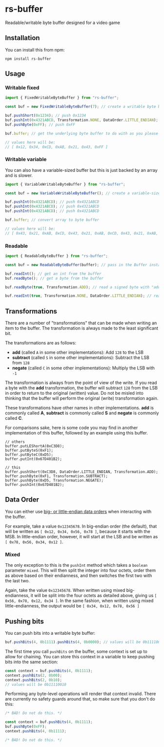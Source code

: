 # rs-buffer

Readable/writable byte buffer designed for a video game

## Installation

You can install this from npm:

```
npm install rs-buffer
```

## Usage

### Writable fixed

```typescript
import { FixedWritableByteBuffer } from "rs-buffer";

const buf = new FixedWritableByteBuffer(7); // create a writable byte buffer with 7 bytes

buf.pushShort(0x1234); // push 0x1234
buf.pushInt(0x4321ABCD, Transformation.NONE, DataOrder.LITTLE_ENDIAN); // push 0x4321ABCD in little endian order
buf.pushByte(0xFF); // push 0xFF

buf.buffer; // get the underlying byte buffer to do with as you please

// values here will be:
// [ 0x12, 0x34, 0xCD, 0xAB, 0x21, 0x43, 0xFF ]
```

### Writable variable

You can also have a variable-sized buffer but this is just backed by an array and is slower.

```typescript
import { VariableWritableByteBuffer } from "rs-buffer";

const buf = new VariableWritableByteBuffer(); // create a variable-sized writable byte buffer

buf.pushInt(0x4321ABCD); // push 0x4321ABCD
buf.pushInt(0x4321ABCD); // push 0x4321ABCD
buf.pushInt(0x4321ABCD); // push 0x4321ABCD

buf.buffer; // convert array to byte buffer

// values here will be:
// [ 0x43, 0x21, 0xAB, 0xCD, 0x43, 0x21, 0xAB, 0xCD, 0x43, 0x21, 0xAB, 0xCD ]
```

### Readable

```typescript
import { ReadableByteBuffer } from "rs-buffer";

const buf = new ReadableByteBuffer(buffer); // pass in the Buffer instance you want to actually read from

buf.readInt(); // get an int from the buffer
buf.readByte(); // get a byte from the buffer

buf.readByte(true, Transformation.ADD); // read a signed byte with "add" type transformation

buf.readInt(true, Transformation.NONE, DataOrder.LITTLE_ENDIAN); // read a signed int in little-endian order, without transforming it
```

## Transformations

There are a number of "transformations" that can be made when writing an item to the buffer. The transformation is always made to the least significant bit.

The transformations are as follows:

- **add** (called `A` in some other implementations): Add `128` to the LSB
- **subtract** (called `S` in some other implementations): Subtract the LSB from `128`
- **negate** (called `C` in some other implementations): Multiply the LSB with `-1`

The transformation is always from the point of view of the write. If you read a byte with the **add** transformation, the buffer will subtract `128` from the LSB in order to return to the original (written) value. Do not be misled into thinking that the buffer will perform the original (write) transformation again.

These transformations have other names in other implementations. **add** is commonly called **A**, **subtract** is commonly called **S** and **negate** is commonly called **C**.

For comparisons sake, here is some code you may find in another implementation of this buffer, followed by an example using this buffer.

```
// others
buffer.putLEShortA(0xC3D8);
buffer.putByteS(0xF1);
buffer.putByteC(0xD5);
buffer.putInt(0x67D401B2);

// this
buffer.pushShort(0xC3D8, DataOrder.LITTLE_ENDIAN, Transformation.ADD);
buffer.pushByte(0xF1, Transformation.SUBTRACT);
buffer.pushByte(0xD5, Transformation.NEGATE);
buffer.pushInt(0x67D401B2);
```

## Data Order

You can either use [big- or little-endian data orders](https://en.wikipedia.org/wiki/Endianness) when interacting with the buffer.

For example, take a value `0x12345678`. In big-endian order (the default), that will be written as `[ 0x12, 0x34, 0x56, 0x78 ]`, because it starts with the MSB. In little-endian order, however, it will start at the LSB and be written as `[ 0x78, 0x56, 0x34, 0x12 ]`.

### Mixed

The only exception to this is the `pushInt` method which takes a `boolean` parameter `mixed`. This will then split the integer into four octets, order them as above based on their endianness, and then switches the first two with the last two.

Again, take the value `0x12345678`. When written using mixed big-endianness, it will be split into the four octets as detailed above, giving us `[ 0x56, 0x78, 0x12, 0x34 ]`. In the same fashion, when written using mixed little-endianness, the output would be `[ 0x34, 0x12, 0x78, 0x56 ]`

## Pushing bits

You can push bits into a writable byte buffer:

```typescript
buf.pushBits(4, 0b1111).pushBits(4, 0b0000); // values will be 0b11110000
```

The first time you call `pushBits` on the buffer, some context is set up to allow for chaining. You can store this context in a variable to keep pushing bits into the same section:

```typescript
const context = buf.pushBits(4, 0b1111);
context.pushBits(2, 0b00);
context.pushBits(2, 0b10);
// values will be 0b11110010
```

Performing any byte-level operations will render that context invalid. There are currently no safety guards around that, so make sure that you don't do this:

```typescript
/* BAD! Do not do this. */

const context = buf.pushBits(4, 0b1111);
buf.pushByte(0xFF);
context.pushBits(4, 0b1111);

/* BAD! Do not do this. */
```

